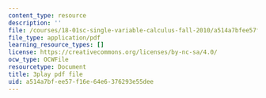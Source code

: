 ```yaml
---
content_type: resource
description: ''
file: /courses/18-01sc-single-variable-calculus-fall-2010/a514a7bfee57f16e64e6376293e55dee_kCPVBl953eY.pdf
file_type: application/pdf
learning_resource_types: []
license: https://creativecommons.org/licenses/by-nc-sa/4.0/
ocw_type: OCWFile
resourcetype: Document
title: 3play pdf file
uid: a514a7bf-ee57-f16e-64e6-376293e55dee
---
```

